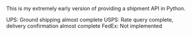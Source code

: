This is my extremely early version of providing a shipment API in Python.

UPS: Ground shipping almost complete
USPS: Rate query complete, delivery confirmation almost complete
FedEx: Not implemented